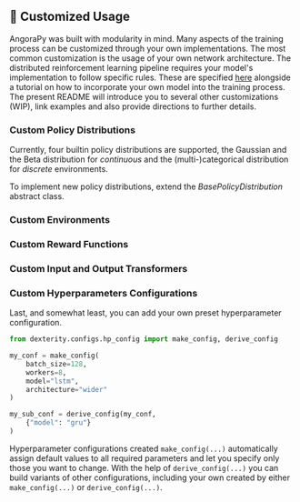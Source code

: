 ## 🧰 Customized Usage
AngoraPy was built with modularity in mind. Many aspects of the training process can be customized through your own implementations. The most common customization is the usage of your own network architecture. The distributed reinforcement learning pipeline requires your model's implementation to follow specific rules. These are specified [here]() alongside a tutorial on how to incorporate your own model into the training process. The present README will introduce you to several other customizations (WIP), link examples and also provide directions to further details.

### Custom Policy Distributions
Currently, four builtin policy distributions are supported, the Gaussian and the Beta distribution for *continuous* and the (multi-)categorical distribution for *discrete* environments. 

To implement new policy distributions, extend the *BasePolicyDistribution* abstract class.

### Custom Environments

### Custom Reward Functions

### Custom Input and Output Transformers

### Custom Hyperparameters Configurations
Last, and somewhat least, you can add your own preset hyperparameter configuration. 

```python
from dexterity.configs.hp_config import make_config, derive_config

my_conf = make_config(
    batch_size=128,
    workers=8,
    model="lstm",
    architecture="wider"
)

my_sub_conf = derive_config(my_conf,
    {"model": "gru"}
)
```

Hyperparameter configurations created `make_config(...)` automatically assign default values to all required parameters and let you specify only those you want to change. With the help of `derive_config(...)` you can build variants of other configurations, including your own created by either `make_config(...)` or `derive_config(...)`.